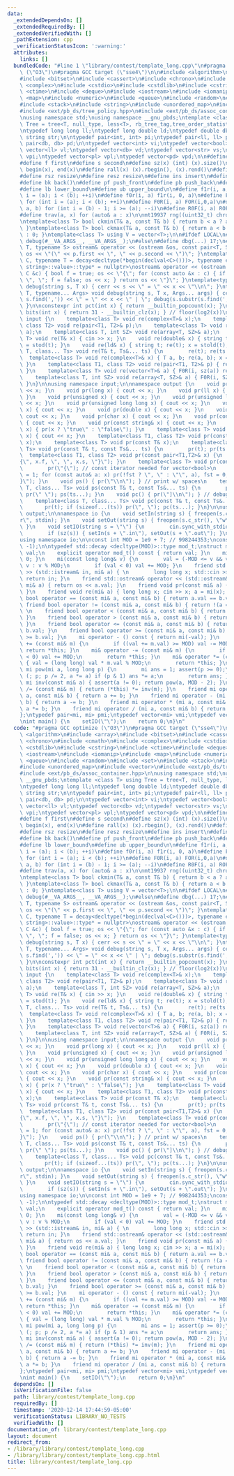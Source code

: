 ```yaml
---
data:
  _extendedDependsOn: []
  _extendedRequiredBy: []
  _extendedVerifiedWith: []
  _pathExtension: cpp
  _verificationStatusIcon: ':warning:'
  attributes:
    links: []
  bundledCode: "#line 1 \"library/contest/template_long.cpp\"\n#pragma GCC optimize\
    \ (\"O3\")\n#pragma GCC target (\"sse4\")\n\n#include <algorithm>\n#include <array>\n\
    #include <bitset>\n#include <cassert>\n#include <chrono>\n#include <cmath>\n#include\
    \ <complex>\n#include <cstdio>\n#include <cstdlib>\n#include <cstring>\n#include\
    \ <ctime>\n#include <deque>\n#include <iostream>\n#include <iomanip>\n#include\
    \ <map>\n#include <numeric>\n#include <queue>\n#include <random>\n#include <set>\n\
    #include <stack>\n#include <string>\n#include <unordered_map>\n#include <vector>\n\
    #include <ext/pb_ds/tree_policy.hpp>\n#include <ext/pb_ds/assoc_container.hpp>\n\
    \nusing namespace std;\nusing namespace __gnu_pbds;\ntemplate <class T> using\
    \ Tree = tree<T, null_type, less<T>, rb_tree_tag,tree_order_statistics_node_update>;\n\
    \ntypedef long long ll;\ntypedef long double ld;\ntypedef double db;\ntypedef\
    \ string str;\n\ntypedef pair<int, int> pi;\ntypedef pair<ll, ll> pl;\ntypedef\
    \ pair<db, db> pd;\n\ntypedef vector<int> vi;\ntypedef vector<bool> vb;\ntypedef\
    \ vector<ll> vl;\ntypedef vector<db> vd;\ntypedef vector<str> vs;\ntypedef vector<pi>\
    \ vpi;\ntypedef vector<pl> vpl;\ntypedef vector<pd> vpd;\n\n#define mp make_pair\n\
    #define f first\n#define s second\n#define sz(x) (int) (x).size()\n#define all(x)\
    \ begin(x), end(x)\n#define rall(x) (x).rbegin(), (x).rend()\n#define sor(x) sort(all(x))\n\
    #define rsz resize\n#define resz resize\n#define ins insert\n#define ft front()\n\
    #define bk back()\n#define pf push_front\n#define pb push_back\n#define eb emplace_back\n\
    #define lb lower_bound\n#define ub upper_bound\n\n#define f1r(i, a, b) for (int\
    \ i = (a); i < (b); ++i)\n#define f0r(i, a) f1r(i, 0, a)\n#define FOR(i, a, b)\
    \ for (int i = (a); i < (b); ++i)\n#define F0R(i, a) FOR(i,0,a)\n#define ROF(i,\
    \ a, b) for (int i = (b) - 1; i >= (a); --i)\n#define R0F(i, a) ROF(i, 0, a)\n\
    #define trav(a, x) for (auto& a : x)\n\nmt19937 rng((uint32_t) chrono::steady_clock::now().time_since_epoch().count());\n\
    \ntemplate<class T> bool ckmin(T& a, const T& b) { return b < a ? a = b, 1 : 0;\
    \ }\ntemplate<class T> bool ckmax(T& a, const T& b) { return a < b ? a = b, 1\
    \ : 0; }\ntemplate<class T> using V = vector<T>;\n\n#ifdef LOCAL\n#define dbg(...)\
    \ debug(#__VA_ARGS__, __VA_ARGS__);\n#else\n#define dbg(...) 17;\n#endif\n\ntemplate<typename\
    \ T, typename S> ostream& operator << (ostream &os, const pair<T, S> &p) { return\
    \ os << \"(\" << p.first << \", \" << p.second << \")\"; }\ntemplate<typename\
    \ C, typename T = decay<decltype(*begin(declval<C>()))>, typename enable_if<!is_same<C,\
    \ string>::value>::type* = nullptr>\nostream& operator << (ostream &os, const\
    \ C &c) { bool f = true; os << \"{\"; for (const auto &x : c) { if (!f) os <<\
    \ \", \"; f = false; os << x; } return os << \"}\"; }\ntemplate<typename T> void\
    \ debug(string s, T x) { cerr << s << \" = \" << x << \"\\n\"; }\ntemplate<typename\
    \ T, typename... Args> void debug(string s, T x, Args... args) { cerr << s.substr(0,\
    \ s.find(',')) << \" = \" << x << \" | \"; debug(s.substr(s.find(',') + 2), args...);\
    \ }\n\nconstexpr int pct(int x) { return __builtin_popcount(x); }\nconstexpr int\
    \ bits(int x) { return 31 - __builtin_clz(x); } // floor(log2(x))\n\nnamespace\
    \ input {\n    template<class T> void re(complex<T>& x);\n    template<class T1,\
    \ class T2> void re(pair<T1, T2>& p);\n    template<class T> void re(vector<T>&\
    \ a);\n    template<class T, int SZ> void re(array<T, SZ>& a);\n    template<class\
    \ T> void re(T& x) { cin >> x; }\n    void re(double& x) { string t; re(t); x\
    \ = stod(t); }\n    void re(ld& x) { string t; re(t); x = stold(t); }\n    template<class\
    \ T, class... Ts> void re(T& t, Ts&... ts) {\n        re(t); re(ts...); }\n  \
    \  template<class T> void re(complex<T>& x) { T a, b; re(a, b); x = cd(a, b);\
    \ }\n    template<class T1, class T2> void re(pair<T1, T2>& p) { re(p.f, p.s);\
    \ }\n    template<class T> void re(vector<T>& a) { F0R(i, sz(a)) re(a[i]); }\n\
    \    template<class T, int SZ> void re(array<T, SZ>& a) { F0R(i, SZ) re(a[i]);\
    \ }\n}\n\nusing namespace input;\n\nnamespace output {\n    void pr(int x) { cout\
    \ << x; }\n    void pr(long x) { cout << x; }\n    void pr(ll x) { cout << x;\
    \ }\n    void pr(unsigned x) { cout << x; }\n    void pr(unsigned long x) { cout\
    \ << x; }\n    void pr(unsigned long long x) { cout << x; }\n    void pr(float\
    \ x) { cout << x; }\n    void pr(double x) { cout << x; }\n    void pr(ld x) {\
    \ cout << x; }\n    void pr(char x) { cout << x; }\n    void pr(const char* x)\
    \ { cout << x; }\n    void pr(const string& x) { cout << x; }\n    void pr(bool\
    \ x) { pr(x ? \"true\" : \"false\"); }\n    template<class T> void pr(const complex<T>&\
    \ x) { cout << x; }\n    template<class T1, class T2> void pr(const pair<T1, T2>&\
    \ x);\n    template<class T> void pr(const T& x);\n    template<class T, class...\
    \ Ts> void pr(const T& t, const Ts&... ts) {\n        pr(t); pr(ts...); }\n  \
    \  template<class T1, class T2> void pr(const pair<T1,T2>& x) {\n        pr(\"\
    {\", x.f, \", \", x.s, \"}\"); }\n    template<class T> void pr(const T& x) {\n\
    \        pr(\"{\"); // const iterator needed for vector<bool>\n        bool fst\
    \ = 1; for (const auto& a: x) pr(!fst ? \", \" : \"\", a), fst = 0;\n        pr(\"\
    }\"); }\n    void ps() { pr(\"\\n\"); } // print w/ spaces\n    template<class\
    \ T, class... Ts> void ps(const T& t, const Ts&... ts) {\n        pr(t); if (sizeof...(ts))\
    \ pr(\" \"); ps(ts...); }\n    void pc() { pr(\"]\\n\"); } // debug w/ commas\n\
    \    template<class T, class... Ts> void pc(const T& t, const Ts&... ts) {\n \
    \       pr(t); if (sizeof...(ts)) pr(\", \"); pc(ts...); }\n}\n\nusing namespace\
    \ output;\n\nnamespace io {\n    void setIn(string s) { freopen(s.c_str(), \"\
    r\", stdin); }\n    void setOut(string s) { freopen(s.c_str(), \"w\", stdout);\
    \ }\n    void setIO(string s = \"\") {\n        cin.sync_with_stdio(0); cin.tie(0);\n\
    \        if (sz(s)) { setIn(s + \".in\"), setOut(s + \".out\"); }\n    }\n}\n\n\
    using namespace io;\n\nconst int MOD = 1e9 + 7; // 998244353;\nconst ld PI = acos((ld)\
    \ -1);\n\ntypedef std::decay <decltype(MOD)>::type mod_t;\nstruct mi {\n    mod_t\
    \ val;\n    explicit operator mod_t() const { return val; }\n    mi() { val =\
    \ 0; }\n    mi(const long long& v) {\n        val = (-MOD <= v && v <= MOD) ?\
    \ v : v % MOD;\n        if (val < 0) val += MOD; }\n    friend std::istream& operator\
    \ >> (std::istream& in, mi& a) { \n        long long x; std::cin >> x; a = mi(x);\
    \ return in; }\n    friend std::ostream& operator << (std::ostream& os, const\
    \ mi& a) { return os << a.val; }\n    friend void pr(const mi& a) { pr(a.val);\
    \ }\n    friend void re(mi& a) { long long x; cin >> x; a = mi(x); }\n    friend\
    \ bool operator == (const mi& a, const mi& b) { return a.val == b.val; }\n   \
    \ friend bool operator != (const mi& a, const mi& b) { return !(a == b); }   \
    \ \n    friend bool operator < (const mi& a, const mi& b) { return a.val < b.val;\
    \ }\n    friend bool operator > (const mi& a, const mi& b) { return a.val > b.val;\
    \ }\n    friend bool operator <= (const mi& a, const mi& b) { return a.val <=\
    \ b.val; }\n    friend bool operator >= (const mi& a, const mi& b) { return a.val\
    \ >= b.val; }\n    mi operator - () const { return mi(-val); }\n    mi& operator\
    \ += (const mi& m) {\n        if ((val += m.val) >= MOD) val -= MOD;\n       \
    \ return *this; }\n    mi& operator -= (const mi& m) {\n        if ((val -= m.val)\
    \ < 0) val += MOD;\n        return *this; }\n    mi& operator *= (const mi& m)\
    \ { val = (long long) val * m.val % MOD;\n        return *this; }\n    friend\
    \ mi pow(mi a, long long p) {\n        mi ans = 1; assert(p >= 0);\n        for\
    \ (; p; p /= 2, a *= a) if (p & 1) ans *= a;\n        return ans; }\n    friend\
    \ mi inv(const mi& a) { assert(a != 0); return pow(a, MOD - 2); }\n    mi& operator\
    \ /= (const mi& m) { return (*this) *= inv(m); }\n    friend mi operator + (mi\
    \ a, const mi& b) { return a += b; }\n    friend mi operator - (mi a, const mi&\
    \ b) { return a -= b; }\n    friend mi operator * (mi a, const mi& b) { return\
    \ a *= b; }\n    friend mi operator / (mi a, const mi& b) { return a /= b; }\n\
    };\ntypedef pair<mi, mi> pmi;\ntypedef vector<mi> vmi;\ntypedef vector<pmi> vpmi;\n\
    \nint main() {\n    setIO(\"\");\n    return 0;\n}\n"
  code: "#pragma GCC optimize (\"O3\")\n#pragma GCC target (\"sse4\")\n\n#include\
    \ <algorithm>\n#include <array>\n#include <bitset>\n#include <cassert>\n#include\
    \ <chrono>\n#include <cmath>\n#include <complex>\n#include <cstdio>\n#include\
    \ <cstdlib>\n#include <cstring>\n#include <ctime>\n#include <deque>\n#include\
    \ <iostream>\n#include <iomanip>\n#include <map>\n#include <numeric>\n#include\
    \ <queue>\n#include <random>\n#include <set>\n#include <stack>\n#include <string>\n\
    #include <unordered_map>\n#include <vector>\n#include <ext/pb_ds/tree_policy.hpp>\n\
    #include <ext/pb_ds/assoc_container.hpp>\n\nusing namespace std;\nusing namespace\
    \ __gnu_pbds;\ntemplate <class T> using Tree = tree<T, null_type, less<T>, rb_tree_tag,tree_order_statistics_node_update>;\n\
    \ntypedef long long ll;\ntypedef long double ld;\ntypedef double db;\ntypedef\
    \ string str;\n\ntypedef pair<int, int> pi;\ntypedef pair<ll, ll> pl;\ntypedef\
    \ pair<db, db> pd;\n\ntypedef vector<int> vi;\ntypedef vector<bool> vb;\ntypedef\
    \ vector<ll> vl;\ntypedef vector<db> vd;\ntypedef vector<str> vs;\ntypedef vector<pi>\
    \ vpi;\ntypedef vector<pl> vpl;\ntypedef vector<pd> vpd;\n\n#define mp make_pair\n\
    #define f first\n#define s second\n#define sz(x) (int) (x).size()\n#define all(x)\
    \ begin(x), end(x)\n#define rall(x) (x).rbegin(), (x).rend()\n#define sor(x) sort(all(x))\n\
    #define rsz resize\n#define resz resize\n#define ins insert\n#define ft front()\n\
    #define bk back()\n#define pf push_front\n#define pb push_back\n#define eb emplace_back\n\
    #define lb lower_bound\n#define ub upper_bound\n\n#define f1r(i, a, b) for (int\
    \ i = (a); i < (b); ++i)\n#define f0r(i, a) f1r(i, 0, a)\n#define FOR(i, a, b)\
    \ for (int i = (a); i < (b); ++i)\n#define F0R(i, a) FOR(i,0,a)\n#define ROF(i,\
    \ a, b) for (int i = (b) - 1; i >= (a); --i)\n#define R0F(i, a) ROF(i, 0, a)\n\
    #define trav(a, x) for (auto& a : x)\n\nmt19937 rng((uint32_t) chrono::steady_clock::now().time_since_epoch().count());\n\
    \ntemplate<class T> bool ckmin(T& a, const T& b) { return b < a ? a = b, 1 : 0;\
    \ }\ntemplate<class T> bool ckmax(T& a, const T& b) { return a < b ? a = b, 1\
    \ : 0; }\ntemplate<class T> using V = vector<T>;\n\n#ifdef LOCAL\n#define dbg(...)\
    \ debug(#__VA_ARGS__, __VA_ARGS__);\n#else\n#define dbg(...) 17;\n#endif\n\ntemplate<typename\
    \ T, typename S> ostream& operator << (ostream &os, const pair<T, S> &p) { return\
    \ os << \"(\" << p.first << \", \" << p.second << \")\"; }\ntemplate<typename\
    \ C, typename T = decay<decltype(*begin(declval<C>()))>, typename enable_if<!is_same<C,\
    \ string>::value>::type* = nullptr>\nostream& operator << (ostream &os, const\
    \ C &c) { bool f = true; os << \"{\"; for (const auto &x : c) { if (!f) os <<\
    \ \", \"; f = false; os << x; } return os << \"}\"; }\ntemplate<typename T> void\
    \ debug(string s, T x) { cerr << s << \" = \" << x << \"\\n\"; }\ntemplate<typename\
    \ T, typename... Args> void debug(string s, T x, Args... args) { cerr << s.substr(0,\
    \ s.find(',')) << \" = \" << x << \" | \"; debug(s.substr(s.find(',') + 2), args...);\
    \ }\n\nconstexpr int pct(int x) { return __builtin_popcount(x); }\nconstexpr int\
    \ bits(int x) { return 31 - __builtin_clz(x); } // floor(log2(x))\n\nnamespace\
    \ input {\n    template<class T> void re(complex<T>& x);\n    template<class T1,\
    \ class T2> void re(pair<T1, T2>& p);\n    template<class T> void re(vector<T>&\
    \ a);\n    template<class T, int SZ> void re(array<T, SZ>& a);\n    template<class\
    \ T> void re(T& x) { cin >> x; }\n    void re(double& x) { string t; re(t); x\
    \ = stod(t); }\n    void re(ld& x) { string t; re(t); x = stold(t); }\n    template<class\
    \ T, class... Ts> void re(T& t, Ts&... ts) {\n        re(t); re(ts...); }\n  \
    \  template<class T> void re(complex<T>& x) { T a, b; re(a, b); x = cd(a, b);\
    \ }\n    template<class T1, class T2> void re(pair<T1, T2>& p) { re(p.f, p.s);\
    \ }\n    template<class T> void re(vector<T>& a) { F0R(i, sz(a)) re(a[i]); }\n\
    \    template<class T, int SZ> void re(array<T, SZ>& a) { F0R(i, SZ) re(a[i]);\
    \ }\n}\n\nusing namespace input;\n\nnamespace output {\n    void pr(int x) { cout\
    \ << x; }\n    void pr(long x) { cout << x; }\n    void pr(ll x) { cout << x;\
    \ }\n    void pr(unsigned x) { cout << x; }\n    void pr(unsigned long x) { cout\
    \ << x; }\n    void pr(unsigned long long x) { cout << x; }\n    void pr(float\
    \ x) { cout << x; }\n    void pr(double x) { cout << x; }\n    void pr(ld x) {\
    \ cout << x; }\n    void pr(char x) { cout << x; }\n    void pr(const char* x)\
    \ { cout << x; }\n    void pr(const string& x) { cout << x; }\n    void pr(bool\
    \ x) { pr(x ? \"true\" : \"false\"); }\n    template<class T> void pr(const complex<T>&\
    \ x) { cout << x; }\n    template<class T1, class T2> void pr(const pair<T1, T2>&\
    \ x);\n    template<class T> void pr(const T& x);\n    template<class T, class...\
    \ Ts> void pr(const T& t, const Ts&... ts) {\n        pr(t); pr(ts...); }\n  \
    \  template<class T1, class T2> void pr(const pair<T1,T2>& x) {\n        pr(\"\
    {\", x.f, \", \", x.s, \"}\"); }\n    template<class T> void pr(const T& x) {\n\
    \        pr(\"{\"); // const iterator needed for vector<bool>\n        bool fst\
    \ = 1; for (const auto& a: x) pr(!fst ? \", \" : \"\", a), fst = 0;\n        pr(\"\
    }\"); }\n    void ps() { pr(\"\\n\"); } // print w/ spaces\n    template<class\
    \ T, class... Ts> void ps(const T& t, const Ts&... ts) {\n        pr(t); if (sizeof...(ts))\
    \ pr(\" \"); ps(ts...); }\n    void pc() { pr(\"]\\n\"); } // debug w/ commas\n\
    \    template<class T, class... Ts> void pc(const T& t, const Ts&... ts) {\n \
    \       pr(t); if (sizeof...(ts)) pr(\", \"); pc(ts...); }\n}\n\nusing namespace\
    \ output;\n\nnamespace io {\n    void setIn(string s) { freopen(s.c_str(), \"\
    r\", stdin); }\n    void setOut(string s) { freopen(s.c_str(), \"w\", stdout);\
    \ }\n    void setIO(string s = \"\") {\n        cin.sync_with_stdio(0); cin.tie(0);\n\
    \        if (sz(s)) { setIn(s + \".in\"), setOut(s + \".out\"); }\n    }\n}\n\n\
    using namespace io;\n\nconst int MOD = 1e9 + 7; // 998244353;\nconst ld PI = acos((ld)\
    \ -1);\n\ntypedef std::decay <decltype(MOD)>::type mod_t;\nstruct mi {\n    mod_t\
    \ val;\n    explicit operator mod_t() const { return val; }\n    mi() { val =\
    \ 0; }\n    mi(const long long& v) {\n        val = (-MOD <= v && v <= MOD) ?\
    \ v : v % MOD;\n        if (val < 0) val += MOD; }\n    friend std::istream& operator\
    \ >> (std::istream& in, mi& a) { \n        long long x; std::cin >> x; a = mi(x);\
    \ return in; }\n    friend std::ostream& operator << (std::ostream& os, const\
    \ mi& a) { return os << a.val; }\n    friend void pr(const mi& a) { pr(a.val);\
    \ }\n    friend void re(mi& a) { long long x; cin >> x; a = mi(x); }\n    friend\
    \ bool operator == (const mi& a, const mi& b) { return a.val == b.val; }\n   \
    \ friend bool operator != (const mi& a, const mi& b) { return !(a == b); }   \
    \ \n    friend bool operator < (const mi& a, const mi& b) { return a.val < b.val;\
    \ }\n    friend bool operator > (const mi& a, const mi& b) { return a.val > b.val;\
    \ }\n    friend bool operator <= (const mi& a, const mi& b) { return a.val <=\
    \ b.val; }\n    friend bool operator >= (const mi& a, const mi& b) { return a.val\
    \ >= b.val; }\n    mi operator - () const { return mi(-val); }\n    mi& operator\
    \ += (const mi& m) {\n        if ((val += m.val) >= MOD) val -= MOD;\n       \
    \ return *this; }\n    mi& operator -= (const mi& m) {\n        if ((val -= m.val)\
    \ < 0) val += MOD;\n        return *this; }\n    mi& operator *= (const mi& m)\
    \ { val = (long long) val * m.val % MOD;\n        return *this; }\n    friend\
    \ mi pow(mi a, long long p) {\n        mi ans = 1; assert(p >= 0);\n        for\
    \ (; p; p /= 2, a *= a) if (p & 1) ans *= a;\n        return ans; }\n    friend\
    \ mi inv(const mi& a) { assert(a != 0); return pow(a, MOD - 2); }\n    mi& operator\
    \ /= (const mi& m) { return (*this) *= inv(m); }\n    friend mi operator + (mi\
    \ a, const mi& b) { return a += b; }\n    friend mi operator - (mi a, const mi&\
    \ b) { return a -= b; }\n    friend mi operator * (mi a, const mi& b) { return\
    \ a *= b; }\n    friend mi operator / (mi a, const mi& b) { return a /= b; }\n\
    };\ntypedef pair<mi, mi> pmi;\ntypedef vector<mi> vmi;\ntypedef vector<pmi> vpmi;\n\
    \nint main() {\n    setIO(\"\");\n    return 0;\n}\n"
  dependsOn: []
  isVerificationFile: false
  path: library/contest/template_long.cpp
  requiredBy: []
  timestamp: '2020-12-14 17:44:59-05:00'
  verificationStatus: LIBRARY_NO_TESTS
  verifiedWith: []
documentation_of: library/contest/template_long.cpp
layout: document
redirect_from:
- /library/library/contest/template_long.cpp
- /library/library/contest/template_long.cpp.html
title: library/contest/template_long.cpp
---
```


